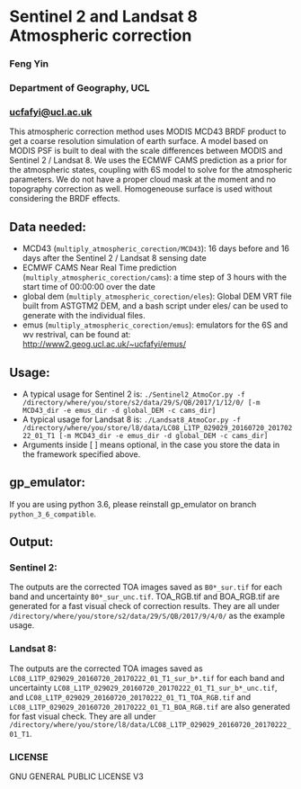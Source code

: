 # Sentinel 2 and Landsat 8 Atmospheric correction 
### Feng Yin
### Department of Geography, UCL
### ucfafyi@ucl.ac.uk

This atmospheric correction method uses MODIS MCD43 BRDF product to get a coarse resolution simulation of earth surface. A model based on MODIS PSF is built to deal with the scale differences between MODIS and Sentinel 2 / Landsat 8. We uses the ECMWF CAMS prediction as a prior for the atmospheric states, coupling with 6S model to solve for the atmospheric parameters. We do not have a proper cloud mask at the moment and no topography correction as well. Homogeneouse surface is used without considering the BRDF effects.

## Data needed:
* MCD43 (`multiply_atmospheric_corection/MCD43`): 16 days before and 16 days after the Sentinel 2 / Landsat 8 sensing date
* ECMWF CAMS Near Real Time prediction (`multiply_atmospheric_corection/cams`): a time step of 3 hours with the start time of 00:00:00 over the date
* global dem (`multiply_atmospheric_corection/eles`): Global DEM VRT file built from ASTGTM2 DEM, and a bash script under eles/ can be used to generate with the individual files.
* emus (`multiply_atmospheric_corection/emus`): emulators for the 6S and wv restrival, can be found at: http://www2.geog.ucl.ac.uk/~ucfafyi/emus/

## Usage:
* A typical usage for Sentinel 2 is:
`./Sentinel2_AtmoCor.py -f /directory/where/you/store/s2/data/29/S/QB/2017/1/12/0/ [-m MCD43_dir -e emus_dir -d global_DEM -c cams_dir]`
* A typical usage for Landsat 8 is:
`./Landsat8_AtmoCor.py -f /directory/where/you/store/l8/data/LC08_L1TP_029029_20160720_20170222_01_T1 [-m MCD43_dir -e emus_dir -d global_DEM -c cams_dir]`
* Arguments inside [ ] means optional, in the case you store the data in the framework specified above.

## gp_emulator:
If you are using python 3.6, please reinstall gp_emulator on branch `python_3_6_compatible`.

## Output:
### Sentinel 2:
The outputs are the corrected TOA images saved as `B0*_sur.tif` for each band and uncertainty `B0*_sur_unc.tif`. TOA_RGB.tif and BOA_RGB.tif are generated for a fast visual check of correction results. They are all under `/directory/where/you/store/s2/data/29/S/QB/2017/9/4/0/` as the example usage.

### Landsat 8:
The outputs are the corrected TOA images saved as `LC08_L1TP_029029_20160720_20170222_01_T1_sur_b*.tif` for each band and  uncertainty `LC08_L1TP_029029_20160720_20170222_01_T1_sur_b*_unc.tif`, and `LC08_L1TP_029029_20160720_20170222_01_T1_TOA_RGB.tif` and `LC08_L1TP_029029_20160720_20170222_01_T1_BOA_RGB.tif` are also generated for fast visual check. They are all under `/directory/where/you/store/l8/data/LC08_L1TP_029029_20160720_20170222_01_T1`.
### LICENSE
GNU GENERAL PUBLIC LICENSE V3

